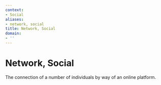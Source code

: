 ```yaml
---
context:
- Social
aliases:
- network, social
title: Network, Social
domain:
- ''
---
```


# Network, Social

The connection of a number of individuals by way of an online platform.
